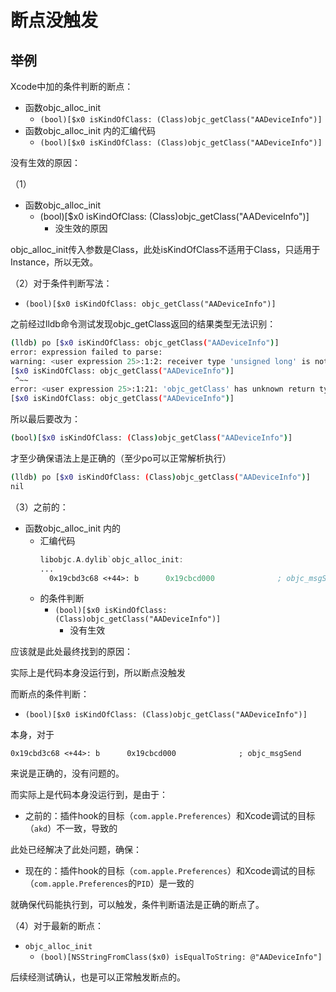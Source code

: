 # 断点没触发

## 举例

Xcode中加的条件判断的断点：

* 函数objc_alloc_init
  * `(bool)[$x0 isKindOfClass: (Class)objc_getClass("AADeviceInfo")]`
* 函数objc_alloc_init 内的汇编代码
  * `(bool)[$x0 isKindOfClass: (Class)objc_getClass("AADeviceInfo")]`

没有生效的原因：

（1）

* 函数objc_alloc_init
  * (bool)[$x0 isKindOfClass: (Class)objc_getClass("AADeviceInfo")]
    * 没生效的原因

objc_alloc_init传入参数是Class，此处isKindOfClass不适用于Class，只适用于Instance，所以无效。


（2）对于条件判断写法：

* `(bool)[$x0 isKindOfClass: objc_getClass("AADeviceInfo")]`

之前经过lldb命令测试发现objc_getClass返回的结果类型无法识别：

```bash
(lldb) po [$x0 isKindOfClass: objc_getClass("AADeviceInfo")]
error: expression failed to parse:
warning: <user expression 25>:1:2: receiver type 'unsigned long' is not 'id' or interface pointer, consider casting it to 'id'
[$x0 isKindOfClass: objc_getClass("AADeviceInfo")]
 ^~~
error: <user expression 25>:1:21: 'objc_getClass' has unknown return type; cast the call to its declared return type
[$x0 isKindOfClass: objc_getClass("AADeviceInfo")]
```

所以最后要改为：

```bash
(bool)[$x0 isKindOfClass: (Class)objc_getClass("AADeviceInfo")]
```

才至少确保语法上是正确的（至少po可以正常解析执行）

```bash
(lldb) po [$x0 isKindOfClass: (Class)objc_getClass("AADeviceInfo")]
nil
```

（3）之前的：

* 函数objc_alloc_init 内的
  * 汇编代码
    ```asm
    libobjc.A.dylib`objc_alloc_init:
    ...
      0x19cbd3c68 <+44>: b      0x19cbcd000              ; objc_msgSend
    ```
  * 的条件判断
    * `(bool)[$x0 isKindOfClass: (Class)objc_getClass("AADeviceInfo")]`
      * 没有生效

应该就是此处最终找到的原因：

实际上是代码本身没运行到，所以断点没触发

而断点的条件判断：

* `(bool)[$x0 isKindOfClass: (Class)objc_getClass("AADeviceInfo")]`

本身，对于

`0x19cbd3c68 <+44>: b      0x19cbcd000              ; objc_msgSend`

来说是正确的，没有问题的。

而实际上是代码本身没运行到，是由于：

* 之前的：插件hook的目标（`com.apple.Preferences`）和Xcode调试的目标（`akd`）不一致，导致的

此处已经解决了此处问题，确保：

* 现在的：插件hook的目标（`com.apple.Preferences`）和Xcode调试的目标（`com.apple.Preferences`的`PID`）是一致的

就确保代码能执行到，可以触发，条件判断语法是正确的断点了。

（4）对于最新的断点：

* `objc_alloc_init`
  * `(bool)[NSStringFromClass($x0) isEqualToString: @"AADeviceInfo"]`

后续经测试确认，也是可以正常触发断点的。
